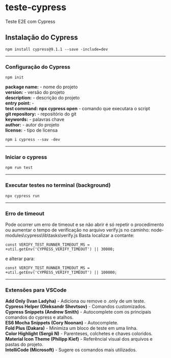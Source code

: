 # teste-cypress
Teste E2E com Cypress


## Instalação do Cypress
```
npm install cypress@9.1.1 --save -include=dev
```
<hr>

### Configuração do Cypress
```
npm init
```
**package name:** - nome do projeto <br>
**version:** - versão do projeto <br>
**description:** - descrição do projeto<br>
**entry point:** - <br>
**test command: npx cypress open** - comando que executara o script <br>
**git repository:** - repositório do git<br>
**keywords:** - palavras chave<br>
**author:** - autor do projeto<br>
**license:** - tipo de licensa<br>

```
npm i cypress --sav -dev
```
<hr>

### Iniciar o cypress
```
npm run test
```
<hr>

### Executar testes no terminal (background)

```
npx cypress run
```

<hr>

### Erro de timeout

Pode ocorrer um erro de timeout e se não abrir é só repetir o procedimento ou aumentar o tempo de verificação no arquivo verify.js no caminho:
node-modules\cypress\lib\tasks\verify.js
Basta localizar a contante:
```
const VERIFY_TEST_RUNNER_TIMEOUT_MS = +util.getEnv('CYPRESS_VERIFY_TIMEOUT') || 30000;
```
e alterar para:
```
const VERIFY_TEST_RUNNER_TIMEOUT_MS = +util.getEnv('CYPRESS_VERIFY_TIMEOUT') || 100000;
```

<hr>

### Extensões para VSCode

**Add Only (Ivan Ladyha)** - Adiciona ou remove o .only de um teste.<br>
**Cypress Helper (Oleksandr Shevtsov)** - Comandos customizados.<br>
**Cypress Snippets (Andrew Smith)** - Autocomplete com os principais comandos do cypress e atalhos.<br>
**ES6 Mocha Snippets (Cory Noonan)** - Autocomplete.<br>
**Fold Plus (Dakara)** - Minimiza um bloco de teste em uma linha.<br>
**Color Highlight (Sergii N)** - Parenteses, colchetes e chaves coloridos.<br>
**Material Icon Theme (Philipp Kief)** - Referêncial visual dos arquivos e pastas do projeto.<br>
**IntelliCode (Microsoft)** - Sugere os comandos mais utilizados.<br>
